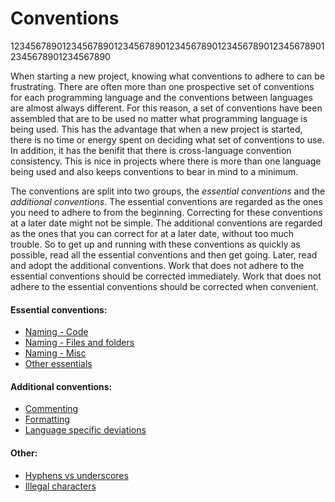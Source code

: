# Conventions

12345678901234567890123456789012345678901234567890123456789012345678901234567890

When starting a new project, knowing what conventions to adhere to can be
frustrating. There are often more than one prospective set of conventions for
each programming language and the conventions between languages are almost
always different. For this reason, a set of conventions have been assembled that
are to be used no matter what programming language is being used. This has the
advantage that when a new project is started, there is no time or energy spent
on deciding what set of conventions to use. In addition, it has the benifit that
there is cross-language convention consistency. This is nice in projects where
there is more than one language being used and also keeps conventions to bear in
mind to a minimum.

The conventions are split into two groups, the _essential conventions_ and the
_additional conventions_. The essential conventions are regarded as the ones you
need to adhere to from the beginning. Correcting for these conventions at a
later date might not be simple. The additional conventions are regarded as the
ones that you can correct for at a later date, without too much trouble. So to
get up and running with these conventions as quickly as possible, read all the
essential conventions and then get going. Later, read and adopt the additional
conventions. Work that does not adhere to the essential conventions should be
corrected immediately. Work that does not adhere to the essential conventions
should be corrected when convenient. 

#### Essential conventions:

- [Naming - Code](Naming%20-%20Code.md)
- [Naming - Files and folders](Naming%20-%20Files%20and%20folders.md)
- [Naming - Misc](Naming%20-%20Misc.md)
- [Other essentials](Other%20essentials.md)

#### Additional conventions:

- [Commenting](Commenting.md)
- [Formatting](Formatting.md)
- [Language specific deviations](Language%20specific%20deviations.md)

#### Other:

- [Hyphens vs underscores](Hyphens%20vs%20underscores.md)
- [Illegal characters](Illegal%20characters.md)
